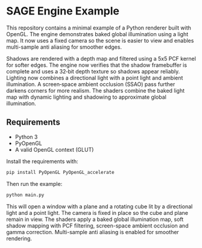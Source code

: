 # SAGE Engine Example

This repository contains a minimal example of a Python renderer built with OpenGL.
The engine demonstrates baked global illumination using a light map. It now uses a
fixed camera so the scene is easier to view and enables multi-sample anti aliasing
for smoother edges.

 Shadows are rendered with a depth map and filtered using a 5x5 PCF kernel for
 softer edges. The engine now verifies that the shadow framebuffer is complete
 and uses a 32‑bit depth texture so shadows appear reliably. Lighting now
 combines a directional light with a point light and ambient illumination. A
 screen‑space ambient occlusion (SSAO) pass further darkens corners for more
 realism. The shaders combine the baked light map with dynamic lighting and
 shadowing to approximate global illumination.

## Requirements

- Python 3
- PyOpenGL
- A valid OpenGL context (GLUT)

Install the requirements with:

```bash
pip install PyOpenGL PyOpenGL_accelerate
```

Then run the example:

```bash
python main.py
```

This will open a window with a plane and a rotating cube lit by a directional
light and a point light. The camera is fixed in place so the cube and plane
remain in view. The
shaders apply a baked global illumination map, soft shadow mapping with PCF
filtering, screen-space ambient occlusion and gamma correction. Multi-sample
anti aliasing is enabled for smoother rendering.
